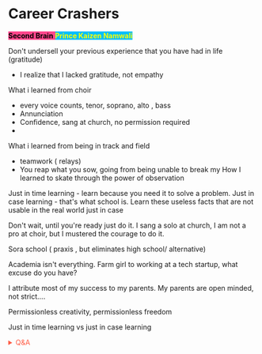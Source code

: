 # Career Crashers

<span style='background-color:#ff468b;'><span style='color:#000000;'>**Second Brain**</span> <span style='background-color:#00bfff;'><span style='color:#ffff00;'>**Prince Kaizen Namwali**</span>


Don't undersell your previous experience that you have had in life (gratitude)

- I realize that I lacked gratitude, not empathy

What i learned from choir
- every voice counts, tenor, soprano, alto , bass
- Annunciation
- Confidence, sang at church, no permission required
- 
What i learned from being in track and field
- teamwork ( relays)
- You reap what you sow, going from being unable to break my 
How I learned to skate through the power of observation

Just in time learning - learn because you need it to solve a problem. 
Just in case learning - that's what school is. Learn these useless facts that are not usable in the real world just in case

Don't wait, until you're ready just do it. I sang a solo at church, I am not a pro at choir, but I mustered the courage to do it. 

Sora school ( praxis , but eliminates high school/ alternative)

Academia isn't everything. 
Farm girl to working at a tech startup, what excuse do you have?


I attribute most of my success to my parents. My parents are open minded, not strict....

Permissionless creativity, permissionless freedom

Just in time learning vs just in case learning


<!-- Prince Kaizen Namwali -->

<span style='color:#ff5d46;'>

<details markdown='1'><summary>Q&A</summary>

![](https://i.redd.it/1ctpb8dor8w61.png)

</details>

</span>
